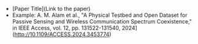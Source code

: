 - [Paper Title](Link to the paper)
- Example: A. M. Alam et al., "A Physical Testbed and Open Dataset for Passive Sensing and Wireless Communication Spectrum 
  Coexistence," in IEEE Access, vol. 12, pp. 131522-131540, 2024](http://10.1109/ACCESS.2024.3453774)
